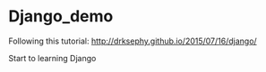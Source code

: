 # Django_demo
Following this tutorial: http://drksephy.github.io/2015/07/16/django/

Start to learning Django
